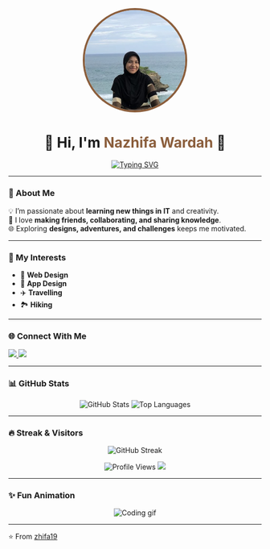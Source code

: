<!-- Profile Header -->
<p align="center">
  <img src="HAI.png" alt="Nazhifa Wardah" width="200" style="border-radius:50%; border: 4px solid #8B5E3C;">
</p>

<h1 align="center">🤎 Hi, I'm <span style="color:#8B5E3C">Nazhifa Wardah</span> 🤎</h1>

<p align="center">
  <a href="https://git.io/typing-svg">
    <img src="https://readme-typing-svg.demolab.com?font=Fira+Code&pause=1000&color=8B5E3C&center=true&vCenter=true&width=600&lines=🎨+Web+Design+Explorer;📱+App+Design+Enthusiast;✈️+Traveller+and+Dreamer;🏞️+Hiking+Lover;💡+Always+Learning+New+Things" alt="Typing SVG" />
  </a>
</p>

---

### 🌸 About Me
💡 I’m passionate about **learning new things in IT** and creativity.  
🤝 I love **making friends, collaborating, and sharing knowledge**.  
🌐 Exploring **designs, adventures, and challenges** keeps me motivated.  

---

### 🚀 My Interests
- 🎨 **Web Design**  
- 📱 **App Design**  
- ✈️ **Travelling**  
- 🏞️ **Hiking**  

---

### 🌐 Connect With Me
<p align="left">
  <a href="https://www.tiktok.com/@sinazhif" target="_blank">
    <img src="https://img.shields.io/badge/TikTok-8B5E3C?style=for-the-badge&logo=tiktok&logoColor=white" />
  </a>
  <a href="https://instagram.com/nzhfwrd" target="_blank">
    <img src="https://img.shields.io/badge/Instagram-8B5E3C?style=for-the-badge&logo=instagram&logoColor=white" />
  </a>
</p>

---

### 📊 GitHub Stats
<p align="center">
  <img src="https://github-readme-stats.vercel.app/api?username=zhifa19&show_icons=true&theme=buefy&title_color=8B5E3C&icon_color=8B5E3C" alt="GitHub Stats" height="160"/>
  <img src="https://github-readme-stats.vercel.app/api/top-langs/?username=zhifa19&layout=compact&theme=buefy&title_color=8B5E3C" alt="Top Languages" height="160"/>
</p>

---

### 🔥 Streak & Visitors
<p align="center">
  <img src="https://github-readme-streak-stats.herokuapp.com/?user=zhifa19&theme=buefy&ring=8B5E3C&fire=8B5E3C&currStreakLabel=8B5E3C" alt="GitHub Streak" />
</p>

<p align="center">
  <img src="https://komarev.com/ghpvc/?username=zhifa19&label=Profile%20views&color=8B5E3C&style=flat-square" alt="Profile Views" />
  <img src="https://hits.seeyoufarm.com/api/count/incr/badge.svg?url=https%3A%2F%2Fgithub.com%2Fzhifa19%2Fhit-counter&count_bg=%238B5E3C&title_bg=%23555555&icon=github.svg&icon_color=%23FFFFFF&title=Visitors&edge_flat=true"/>
</p>

---

### ✨ Fun Animation
<p align="center">
  <img src="https://raw.githubusercontent.com/abhisheknaiidu/abhisheknaiidu/master/code.gif" width="400" alt="Coding gif">
</p>

---

⭐️ From [zhifa19](https://github.com/zhifa19)  

